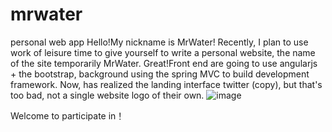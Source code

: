 # mrwater
personal web app
Hello!My nickname is MrWater!
Recently, I plan to use work of leisure time to give yourself to write a personal website,
the name of the site temporarily MrWater. Great!Front end are going to use angularjs + the bootstrap,
background using the spring MVC to build development framework.
Now, has realized the landing interface twitter (copy), but that's too bad, not a single website logo of their own.
![image](https://github.com/zhangxiaoxu132113/mrwater/blob/master/github/test01.png)

Welcome to participate in！
